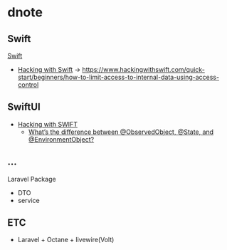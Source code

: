 # dnote

## Swift
[Swift](https://github.com/hooneun/dnote/blob/main/Swift/Note.md)

- [Hacking with Swift](https://www.hackingwithswift.com/100)
-> https://www.hackingwithswift.com/quick-start/beginners/how-to-limit-access-to-internal-data-using-access-control

## SwiftUI

- [Hacking with SWIFT](https://www.hackingwithswift.com/)
  - [What’s the difference between @ObservedObject, @State, and @EnvironmentObject?](https://www.hackingwithswift.com/quick-start/swiftui/whats-the-difference-between-observedobject-state-and-environmentobject)


## ...
Laravel Package
- DTO
- service 

## ETC
- Laravel + Octane + livewire(Volt)
